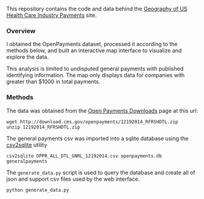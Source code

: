 
This repository contains the code and data behind the
[Geography of US Health Care Industry Payments](http://) site.

### Overview

I obtained the OpenPayments dataset, processed it according to the methods below, 
and built an interactive map interface to visualize and explore the data.

This analysis is limited to undisputed general payments with published identifying information. 
The map only displays data for companies with greater than $1000 in total payments. 

### Methods

The data was obtained from  the [Open Payments Downloads](http://www.cms.gov/OpenPayments/Explore-the-Data/Dataset-Downloads.html) page at this url:

```
wget http://download.cms.gov/openpayments/12192014_RFRSHDTL.zip
unzip 12192014_RFRSHDTL.zip
```

The general payments csv was imported into a sqlite database using the [csv2sqlite](https://github.com/perrygeo/csv2sqlite) utility

```
csv2sqlite OPPR_ALL_DTL_GNRL_12192014.csv openpayments.db generalpayments
```

The `generate_data.py` script is used to query the database and create all of 
json and support csv files used by the web interface. 

```
python generate_data.py 
```


